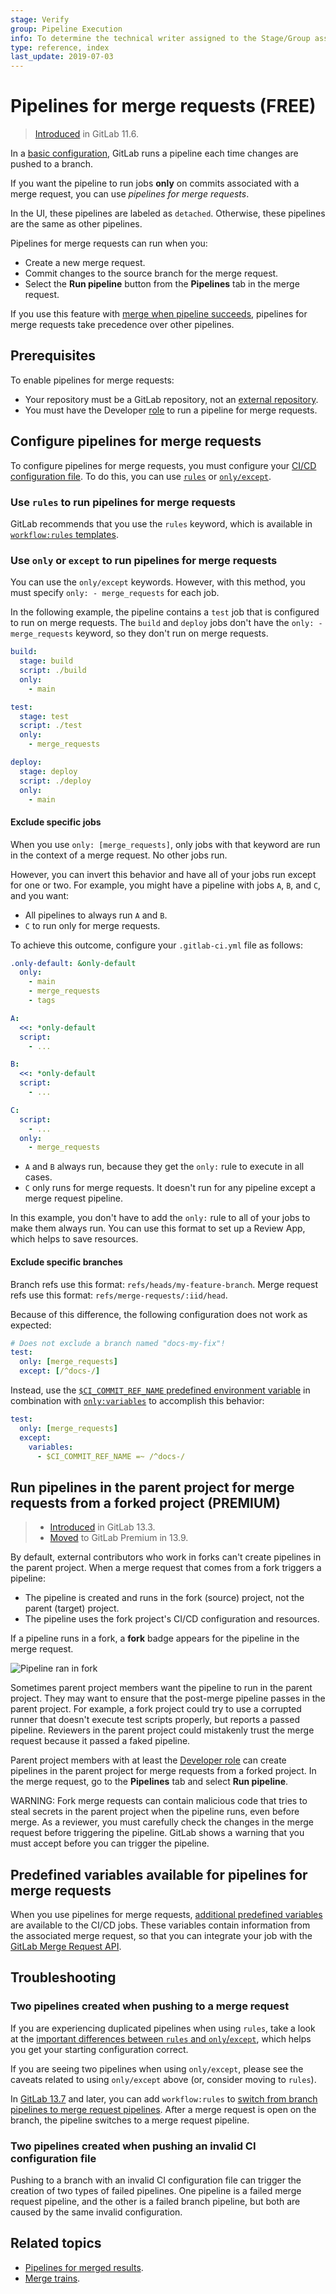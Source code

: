 ```yaml
---
stage: Verify
group: Pipeline Execution
info: To determine the technical writer assigned to the Stage/Group associated with this page, see https://about.gitlab.com/handbook/engineering/ux/technical-writing/#assignments
type: reference, index
last_update: 2019-07-03
---
```


# Pipelines for merge requests **(FREE)**

> [Introduced](https://gitlab.com/gitlab-org/gitlab-foss/-/issues/15310) in GitLab 11.6.

In a [basic configuration](../pipelines/pipeline_architectures.md#basic-pipelines), GitLab runs a pipeline each time
changes are pushed to a branch.

If you want the pipeline to run jobs **only** on commits associated with a merge request,
you can use *pipelines for merge requests*.

In the UI, these pipelines are labeled as `detached`. Otherwise, these pipelines are the same
as other pipelines.

Pipelines for merge requests can run when you:

- Create a new merge request.
- Commit changes to the source branch for the merge request.
- Select the **Run pipeline** button from the **Pipelines** tab in the merge request.

If you use this feature with [merge when pipeline succeeds](../../user/project/merge_requests/merge_when_pipeline_succeeds.md),
pipelines for merge requests take precedence over other pipelines.

## Prerequisites

To enable pipelines for merge requests:

- Your repository must be a GitLab repository, not an
  [external repository](../ci_cd_for_external_repos/index.md).
- You must have the Developer [role](../../user/permissions.md)
  to run a pipeline for merge requests.

## Configure pipelines for merge requests

To configure pipelines for merge requests, you must configure your [CI/CD configuration file](../yaml/index.md).
To do this, you can use [`rules`](#use-rules-to-run-pipelines-for-merge-requests) or [`only/except`](#use-only-or-except-to-run-pipelines-for-merge-requests).

### Use `rules` to run pipelines for merge requests

GitLab recommends that you use the `rules` keyword, which is available in
[`workflow:rules` templates](../yaml/index.md#workflowrules-templates).

### Use `only` or `except` to run pipelines for merge requests

You can use the `only/except` keywords. However, with this method, you must specify `only: - merge_requests` for each job.

In the following example, the pipeline contains a `test` job that is configured to run on merge requests.
The `build` and `deploy` jobs don't have the `only: - merge_requests` keyword,
so they don't run on merge requests.

```yaml
build:
  stage: build
  script: ./build
  only:
    - main

test:
  stage: test
  script: ./test
  only:
    - merge_requests

deploy:
  stage: deploy
  script: ./deploy
  only:
    - main
```

#### Exclude specific jobs

When you use `only: [merge_requests]`, only jobs with
that keyword are run in the context of a merge request. No other jobs run.

However, you can invert this behavior and have all of your jobs run except
for one or two. For example, you might have a pipeline with jobs `A`, `B`, and `C`, and you want:

- All pipelines to always run `A` and `B`.
- `C` to run only for merge requests.

To achieve this outcome, configure your `.gitlab-ci.yml` file as follows:

```yaml
.only-default: &only-default
  only:
    - main
    - merge_requests
    - tags

A:
  <<: *only-default
  script:
    - ...

B:
  <<: *only-default
  script:
    - ...

C:
  script:
    - ...
  only:
    - merge_requests
```

- `A` and `B` always run, because they get the `only:` rule to execute in all cases.
- `C` only runs for merge requests. It doesn't run for any pipeline
  except a merge request pipeline.

In this example, you don't have to add the `only:` rule to all of your jobs to make
them always run. You can use this format to set up a Review App, which helps to
save resources.

#### Exclude specific branches

Branch refs use this format: `refs/heads/my-feature-branch`.
Merge request refs use this format: `refs/merge-requests/:iid/head`.

Because of this difference, the following configuration does not work as expected:

```yaml
# Does not exclude a branch named "docs-my-fix"!
test:
  only: [merge_requests]
  except: [/^docs-/]
```

Instead, use the
[`$CI_COMMIT_REF_NAME` predefined environment
variable](../variables/predefined_variables.md) in
combination with
[`only:variables`](../yaml/index.md#onlyvariables--exceptvariables) to
accomplish this behavior:

```yaml
test:
  only: [merge_requests]
  except:
    variables:
      - $CI_COMMIT_REF_NAME =~ /^docs-/
```

## Run pipelines in the parent project for merge requests from a forked project **(PREMIUM)**

> - [Introduced](https://gitlab.com/gitlab-org/gitlab/-/issues/217451) in GitLab 13.3.
> - [Moved](https://about.gitlab.com/blog/2021/01/26/new-gitlab-product-subscription-model/) to GitLab Premium in 13.9.

By default, external contributors who work in forks can't create pipelines in the
parent project. When a merge request that comes from a fork triggers a pipeline:

- The pipeline is created and runs in the fork (source) project, not the parent (target) project.
- The pipeline uses the fork project's CI/CD configuration and resources.

If a pipeline runs in a fork, a **fork** badge appears for the pipeline in the merge request.

![Pipeline ran in fork](img/pipeline-fork_v13_7.png)

Sometimes parent project members want the pipeline to run in the parent
project. They may want to ensure that the post-merge pipeline passes in the parent project.
For example, a fork project could try to use a corrupted runner that doesn't execute
test scripts properly, but reports a passed pipeline. Reviewers in the parent project
could mistakenly trust the merge request because it passed a faked pipeline.

Parent project members with at least the [Developer role](../../user/permissions.md)
can create pipelines in the parent project for merge requests
from a forked project. In the merge request, go to the **Pipelines** tab and select
**Run pipeline**.

WARNING:
Fork merge requests can contain malicious code that tries to steal secrets in the
parent project when the pipeline runs, even before merge. As a reviewer, you must carefully
check the changes in the merge request before triggering the pipeline. GitLab shows
a warning that you must accept before you can trigger the pipeline.

## Predefined variables available for pipelines for merge requests

When you use pipelines for merge requests, [additional predefined variables](../variables/predefined_variables.md#predefined-variables-for-merge-request-pipelines) are available to the CI/CD jobs.
These variables contain information from the associated merge request, so that you can
integrate your job with the [GitLab Merge Request API](../../api/merge_requests.md).

## Troubleshooting

### Two pipelines created when pushing to a merge request

If you are experiencing duplicated pipelines when using `rules`, take a look at
the [important differences between `rules` and `only`/`except`](../jobs/job_control.md#avoid-duplicate-pipelines),
which helps you get your starting configuration correct.

If you are seeing two pipelines when using `only/except`, please see the caveats
related to using `only/except` above (or, consider moving to `rules`).

In [GitLab 13.7](https://gitlab.com/gitlab-org/gitlab/-/issues/201845) and later,
you can add `workflow:rules` to [switch from branch pipelines to merge request pipelines](../yaml/index.md#switch-between-branch-pipelines-and-merge-request-pipelines).
After a merge request is open on the branch, the pipeline switches to a merge request pipeline.

### Two pipelines created when pushing an invalid CI configuration file

Pushing to a branch with an invalid CI configuration file can trigger
the creation of two types of failed pipelines. One pipeline is a failed merge request
pipeline, and the other is a failed branch pipeline, but both are caused by the same
invalid configuration.

## Related topics

- [Pipelines for merged results](pipelines_for_merged_results/index.md).
- [Merge trains](pipelines_for_merged_results/merge_trains/index.md).
